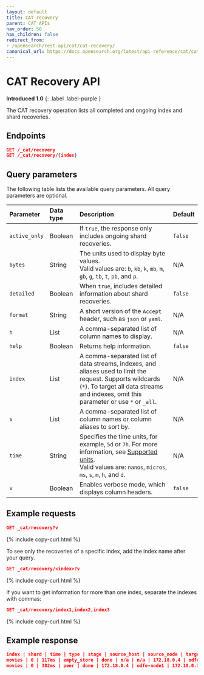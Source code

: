 ```yaml
---
layout: default
title: CAT recovery
parent: CAT APIs
nav_order: 50
has_children: false
redirect_from:
- /opensearch/rest-api/cat/cat-recovery/
canonical_url: https://docs.opensearch.org/latest/api-reference/cat/cat-recovery/
---
```


# CAT Recovery API
**Introduced 1.0**
{: .label .label-purple }

The CAT recovery operation lists all completed and ongoing index and shard recoveries.


<!-- spec_insert_start
api: cat.recovery
component: endpoints
-->
## Endpoints
```json
GET /_cat/recovery
GET /_cat/recovery/{index}
```
<!-- spec_insert_end -->


<!-- spec_insert_start
api: cat.recovery
component: query_parameters
columns: Parameter, Data type, Description, Default
include_deprecated: false
-->
## Query parameters

The following table lists the available query parameters. All query parameters are optional.

| Parameter | Data type | Description | Default |
| :--- | :--- | :--- | :--- |
| `active_only` | Boolean | If `true`, the response only includes ongoing shard recoveries. | `false` |
| `bytes` | String | The units used to display byte values. <br> Valid values are: `b`, `kb`, `k`, `mb`, `m`, `gb`, `g`, `tb`, `t`, `pb`, and `p`. | N/A |
| `detailed` | Boolean | When `true`, includes detailed information about shard recoveries. | `false` |
| `format` | String | A short version of the `Accept` header, such as `json` or `yaml`. | N/A |
| `h` | List | A comma-separated list of column names to display. | N/A |
| `help` | Boolean | Returns help information. | `false` |
| `index` | List | A comma-separated list of data streams, indexes, and aliases used to limit the request. Supports wildcards (`*`). To target all data streams and indexes, omit this parameter or use `*` or `_all`. | N/A |
| `s` | List | A comma-separated list of column names or column aliases to sort by. | N/A |
| `time` | String | Specifies the time units, for example, `5d` or `7h`. For more information, see [Supported units]({{site.url}}{{site.baseurl}}/api-reference/units/). <br> Valid values are: `nanos`, `micros`, `ms`, `s`, `m`, `h`, and `d`. | N/A |
| `v` | Boolean | Enables verbose mode, which displays column headers. | `false` |

<!-- spec_insert_end -->

## Example requests

```json
GET _cat/recovery?v
```
{% include copy-curl.html %}

To see only the recoveries of a specific index, add the index name after your query.

```json
GET _cat/recovery/<index>?v
```
{% include copy-curl.html %}

If you want to get information for more than one index, separate the indexes with commas:

```json
GET _cat/recovery/index1,index2,index3
```
{% include copy-curl.html %}

## Example response

```json
index | shard | time | type | stage | source_host | source_node | target_host | target_node | repository | snapshot | files | files_recovered | files_percent | files_total | bytes | bytes_recovered | bytes_percent | bytes_total | translog_ops | translog_ops_recovered | translog_ops_percent
movies | 0 | 117ms | empty_store | done | n/a | n/a | 172.18.0.4 | odfe-node1 | n/a | n/a | 0 | 0 | 0.0% | 0 | 0 | 0 | 0.0% | 0 | 0 | 0 | 100.0%
movies | 0 | 382ms | peer | done | 172.18.0.4 | odfe-node1 | 172.18.0.3 | odfe-node2 | n/a | n/a | 1 | 1 |  100.0% | 1 | 208 | 208 | 100.0% | 208 | 1 | 1 | 100.0%
```
